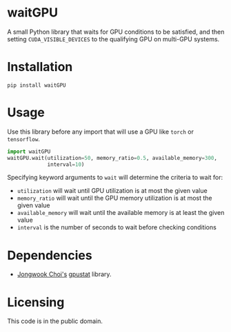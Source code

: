 # waitGPU

A small Python library that waits for GPU conditions to be satisfied, and then
setting `CUDA_VISIBLE_DEVICES`
to the qualifying GPU on multi-GPU systems.

# Installation

`pip install waitGPU`

# Usage

 Use this library before any import that will use a GPU like `torch` or
 `tensorflow`.

```python
import waitGPU
waitGPU.wait(utilization=50, memory_ratio=0.5, available_memory=300,
             interval=10)
```
Specifying keyword arguments to `wait` will determine the criteria to wait for: 
+ `utilization` will wait until GPU utilization is at most the given value
+ `memory_ratio` will wait until the GPU memory utilization is at most the
  given value
+ `available_memory` will wait until the available memory is at least the
  given value
+ `interval` is the number of seconds to wait before checking conditions

# Dependencies

+ [Jongwook Choi's](https://wook.kr) [gpustat](https://github.com/wookayin/gpustat) library.

# Licensing

This code is in the public domain.
